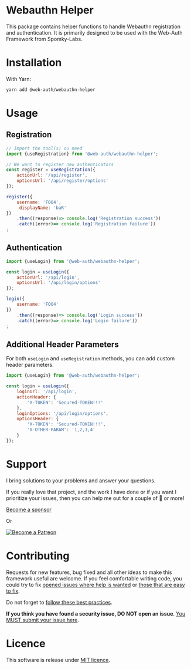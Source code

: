 Webauthn Helper
===============

This package contains helper functions to handle Webauthn registration and authentication.
It is primarily designed to be used with the Web-Auth Framework from Spomky-Labs.

# Installation

With Yarn:

```sh
yarn add @web-auth/webauthn-helper
```
# Usage

## Registration

```js
// Import the tool(s) ou need
import {useRegistration} from '@web-auth/webauthn-helper';

// We want to register new authenticators
const register = useRegistration({
    actionUrl: '/api/register',
    optionsUrl: '/api/register/options'
});

register({
    username: 'FOO4',
     displayName: 'baR'
})
    .then((response)=> console.log('Registration success'))
    .catch((error)=> console.log('Registration failure'))
;
```

## Authentication

```js
import {useLogin} from '@web-auth/webauthn-helper';

const login = useLogin({
    actionUrl: '/api/login',
    optionsUrl: '/api/login/options'
});

login({
    username: 'FOO4'
})
    .then((response)=> console.log('Login success'))
    .catch((error)=> console.log('Login failure'))
;
```

## Additional Header Parameters

For both `useLogin` and `useRegistration` methods, you can add custom header parameters.

```js
import {useLogin} from '@web-auth/webauthn-helper';

const login = useLogin({
    loginUrl: '/api/login',
    actionHeader: {
        'X-TOKEN': 'Secured-TOKEN!!!'
    },
    loginOptions: '/api/login/options',
    optionsHeader: {
        'X-TOKEN': 'Secured-TOKEN!!!',
        'X-OTHER-PARAM': '1,2,3,4'
    }
});
```


# Support

I bring solutions to your problems and answer your questions.

If you really love that project, and the work I have done or if you want I prioritize your issues, then you can help me out for a couple of :beers: or more!

[Become a sponsor](https://github.com/sponsors/Spomky)

Or

[![Become a Patreon](https://c5.patreon.com/external/logo/become_a_patron_button.png)](https://www.patreon.com/FlorentMorselli)

# Contributing

Requests for new features, bug fixed and all other ideas to make this framework useful are welcome.
If you feel comfortable writing code, you could try to fix [opened issues where help is wanted](https://github.com/web-auth/webauthn-framework/issues?q=label%3A%22help+wanted%22) or [those that are easy to fix](https://github.com/web-auth/webauthn-framework/labels/easy-pick).

Do not forget to [follow these best practices](.github/CONTRIBUTING.md).

**If you think you have found a security issue, DO NOT open an issue**. [You MUST submit your issue here](https://gitter.im/Spomky/).

# Licence

This software is release under [MIT licence](LICENSE).
